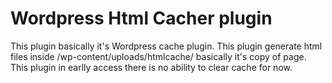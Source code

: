 # Wordpress Html Cacher plugin
This plugin basically it's Wordpress cache plugin.
This plugin generate html files inside /wp-content/uploads/htmlcache/ basically it's copy of page.
This plugin in earlly access there is no ability to clear cache for now.
